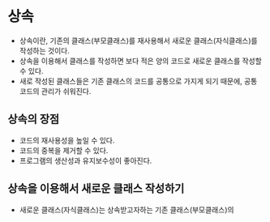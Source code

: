 # 상속
- 상속이란, 기존의 클래스(부모클래스)를 재사용해서 새로운 클래스(자식클래스)를 작성하는 것이다.
- 상속을 이용해서 클래스를 작성하면 보다 적은 양의 코드로 새로운 클래스를 작성할 수 있다.
- 새로 작성된 클래스들은 기존 클래스의 코드를 공통으로 가지게 되기 때문에, 공통코드의 관리가 쉬워진다.

## 상속의 장점
- 코드의 재사용성을 높일 수 있다.
- 코드의 중복을 제거할 수 있다.
- 프로그램의 생산성과 유지보수성이 좋아진다.

## 상속을 이용해서 새로운 클래스 작성하기
- 새로운 클래스(자식클래스)는 상속받고자하는 기존 클래스(부모클래스)의 

